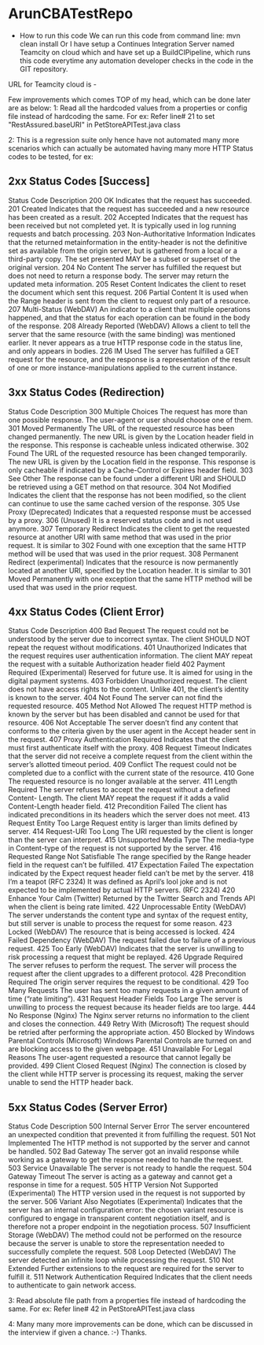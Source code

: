 # ArunCBATestRepo

- How to run this code
We can run this code from command line:
mvn clean install
Or
I have setup a Continues Integration Server named Teamcity on cloud which and have set up a BuildCIPipeline, which runs this code everytime any automation developer checks in the code in the GIT repository.

URL for Teamcity cloud is - 


Few improvements which comes TOP of my head, which can be done later are as below:
1: Read all the hardcoded values from a properties or config file instead of hardcoding the same. 
For ex: Refer line# 21 to set "RestAssured.baseURI" in PetStoreAPITest.java class

2: This is a regression suite only hence have not automated many more scenarios which can actually be automated having many more HTTP Status codes to be tested, for ex:

2xx Status Codes [Success]
---------------------------
Status Code
Description
200 OK
Indicates that the request has succeeded.
201 Created
Indicates that the request has succeeded and a new resource has been created as a result.
202 Accepted
Indicates that the request has been received but not completed yet. It is typically used in log running requests and batch processing.
203 Non-Authoritative Information
Indicates that the returned metainformation in the entity-header is not the definitive set as available from the origin server, but is gathered from a local or a third-party copy. The set presented MAY be a subset or superset of the original version.
204 No Content
The server has fulfilled the request but does not need to return a response body. The server may return the updated meta information.
205 Reset Content
Indicates the client to reset the document which sent this request.
206 Partial Content
It is used when the Range header is sent from the client to request only part of a resource.
207 Multi-Status (WebDAV)
An indicator to a client that multiple operations happened, and that the status for each operation can be found in the body of the response.
208 Already Reported (WebDAV)
Allows a client to tell the server that the same resource (with the same binding) was mentioned earlier. It never appears as a true HTTP response code in the status line, and only appears in bodies.
226 IM Used
The server has fulfilled a GET request for the resource, and the response is a representation of the result of one or more instance-manipulations applied to the current instance.

3xx Status Codes (Redirection)
--------------------------------
Status Code
Description
300 Multiple Choices
The request has more than one possible response. The user-agent or user should choose one of them.
301 Moved Permanently
The URL of the requested resource has been changed permanently. The new URL is given by the Location header field in the response. This response is cacheable unless indicated otherwise.
302 Found
The URL of the requested resource has been changed temporarily. The new URL is given by the Location field in the response. This response is only cacheable if indicated by a Cache-Control or Expires header field.
303 See Other
The response can be found under a different URI and SHOULD be retrieved using a GET method on that resource.
304 Not Modified
Indicates the client that the response has not been modified, so the client can continue to use the same cached version of the response.
305 Use Proxy (Deprecated)
Indicates that a requested response must be accessed by a proxy.
306 (Unused)
It is a reserved status code and is not used anymore.
307 Temporary Redirect
Indicates the client to get the requested resource at another URI with same method that was used in the prior request. It is similar to 302 Found with one exception that the same HTTP method will be used that was used in the prior request.
308 Permanent Redirect (experimental)
Indicates that the resource is now permanently located at another URI, specified by the Location header. It is similar to 301 Moved Permanently with one exception that the same HTTP method will be used that was used in the prior request.


4xx Status Codes (Client Error)
--------------------------------
Status Code
Description
400 Bad Request
The request could not be understood by the server due to incorrect syntax. The client SHOULD NOT repeat the request without modifications.
401 Unauthorized
Indicates that the request requires user authentication information. The client MAY repeat the request with a suitable Authorization header field
402 Payment Required (Experimental)
Reserved for future use. It is aimed for using in the digital payment systems.
403 Forbidden
Unauthorized request. The client does not have access rights to the content. Unlike 401, the client’s identity is known to the server.
404 Not Found
The server can not find the requested resource.
405 Method Not Allowed
The request HTTP method is known by the server but has been disabled and cannot be used for that resource.
406 Not Acceptable
The server doesn’t find any content that conforms to the criteria given by the user agent in the Accept header sent in the request.
407 Proxy Authentication Required
Indicates that the client must first authenticate itself with the proxy.
408 Request Timeout
Indicates that the server did not receive a complete request from the client within the server’s allotted timeout period.
409 Conflict
The request could not be completed due to a conflict with the current state of the resource.
410 Gone
The requested resource is no longer available at the server.
411 Length Required
The server refuses to accept the request without a defined Content- Length. The client MAY repeat the request if it adds a valid Content-Length header field.
412 Precondition Failed
The client has indicated preconditions in its headers which the server does not meet.
413 Request Entity Too Large
Request entity is larger than limits defined by server.
414 Request-URI Too Long
The URI requested by the client is longer than the server can interpret.
415 Unsupported Media Type
The media-type in Content-type of the request is not supported by the server.
416 Requested Range Not Satisfiable
The range specified by the Range header field in the request can’t be fulfilled.
417 Expectation Failed
The expectation indicated by the Expect request header field can’t be met by the server.
418 I’m a teapot (RFC 2324)
It was defined as April’s lool joke and is not expected to be implemented by actual HTTP servers. (RFC 2324)
420 Enhance Your Calm (Twitter)
Returned by the Twitter Search and Trends API when the client is being rate limited.
422 Unprocessable Entity (WebDAV)
The server understands the content type and syntax of the request entity, but still server is unable to process the request for some reason.
423 Locked (WebDAV)
The resource that is being accessed is locked.
424 Failed Dependency (WebDAV)
The request failed due to failure of a previous request.
425 Too Early (WebDAV)
Indicates that the server is unwilling to risk processing a request that might be replayed.
426 Upgrade Required
The server refuses to perform the request. The server will process the request after the client upgrades to a different protocol.
428 Precondition Required
The origin server requires the request to be conditional.
429 Too Many Requests
The user has sent too many requests in a given amount of time (“rate limiting”).
431 Request Header Fields Too Large
The server is unwilling to process the request because its header fields are too large.
444 No Response (Nginx)
The Nginx server returns no information to the client and closes the connection.
449 Retry With (Microsoft)
The request should be retried after performing the appropriate action.
450 Blocked by Windows Parental Controls (Microsoft)
Windows Parental Controls are turned on and are blocking access to the given webpage.
451 Unavailable For Legal Reasons
The user-agent requested a resource that cannot legally be provided.
499 Client Closed Request (Nginx)
The connection is closed by the client while HTTP server is processing its request, making the server unable to send the HTTP header back.

5xx Status Codes (Server Error)
--------------------------------
Status Code
Description
500 Internal Server Error
The server encountered an unexpected condition that prevented it from fulfilling the request.
501 Not Implemented
The HTTP method is not supported by the server and cannot be handled.
502 Bad Gateway
The server got an invalid response while working as a gateway to get the response needed to handle the request.
503 Service Unavailable
The server is not ready to handle the request.
504 Gateway Timeout
The server is acting as a gateway and cannot get a response in time for a request.
505 HTTP Version Not Supported (Experimental)
The HTTP version used in the request is not supported by the server.
506 Variant Also Negotiates (Experimental)
Indicates that the server has an internal configuration error: the chosen variant resource is configured to engage in transparent content negotiation itself, and is therefore not a proper endpoint in the negotiation process.
507 Insufficient Storage (WebDAV)
The method could not be performed on the resource because the server is unable to store the representation needed to successfully complete the request.
508 Loop Detected (WebDAV)
The server detected an infinite loop while processing the request.
510 Not Extended
Further extensions to the request are required for the server to fulfill it.
511 Network Authentication Required
Indicates that the client needs to authenticate to gain network access.


3: Read absolute file path from a properties file instead of hardcoding the same. 
For ex: Refer line# 42 in PetStoreAPITest.java class
  
 4: Many many more improvements can be done, which can be discussed in the interview if given a chance. :-) Thanks.

